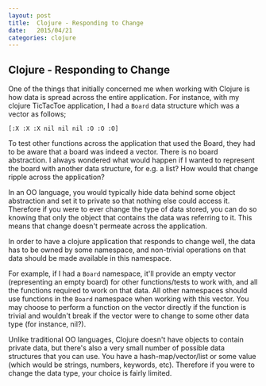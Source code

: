 ```yaml
---
layout: post
title:  Clojure - Responding to Change
date:   2015/04/21
categories: clojure
---
```

Clojure - Responding to Change
-----------

One of the things that initially concerned me when working with Clojure is how data is spread across the entire application. For instance, with my clojure TicTacToe application, I had a <code>Board</code> data structure which was a vector as follows;

<code>[:X :X :X nil nil nil :O :O :O]</code>

To test other functions across the application that used the Board, they had to be aware that a board was indeed a vector. There is no board abstraction. I always wondered what would happen if I wanted to represent the board with another data structure, for e.g. a list? How would that change ripple across the application?

In an OO language, you would typically hide data behind some object abstraction and set it to private so that nothing else could access it. Therefore if you were to ever change the type of data stored, you can do so knowing that only the object that contains the data was referring to it. This means that change doesn't permeate across the application.

In order to have a clojure application that responds to change well, the data has to be owned by some namespace, and non-trivial operations on that data should be made available in this namespace.

For example, if I had a <code>Board</code> namespace, it'll provide an empty vector (representing an empty board) for other functions/tests to work with, and all the functions required to work on that data. All other namespaces should use functions in the <code>Board</code> namespace when working with this vector. You may choose to perform a function on the vector directly if the function is trivial and wouldn't break if the vector were to change to some other data type (for instance, nil?).

Unlike traditional OO languages, Clojure doesn't have objects to contain private data, but there's also a very small number of possible data structures that you can use. You have a hash-map/vector/list or some value (which would be strings, numbers, keywords, etc). Therefore if you were to change the data type, your choice is fairly limited.
